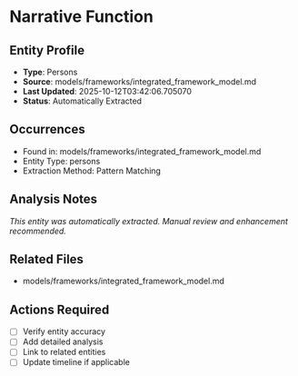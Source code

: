 # Narrative Function

## Entity Profile
- **Type**: Persons
- **Source**: models/frameworks/integrated_framework_model.md
- **Last Updated**: 2025-10-12T03:42:06.705070
- **Status**: Automatically Extracted

## Occurrences
- Found in: models/frameworks/integrated_framework_model.md
- Entity Type: persons
- Extraction Method: Pattern Matching

## Analysis Notes
*This entity was automatically extracted. Manual review and enhancement recommended.*

## Related Files
- models/frameworks/integrated_framework_model.md

## Actions Required
- [ ] Verify entity accuracy
- [ ] Add detailed analysis
- [ ] Link to related entities
- [ ] Update timeline if applicable

